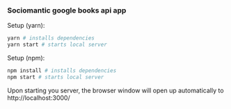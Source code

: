 ### Sociomantic google books api app

Setup (yarn):
```bash
yarn # installs dependencies
yarn start # starts local server
```

Setup (npm):
```bash
npm install # installs dependencies
npm start # starts local server
```

Upon starting you server, the browser window will open up automatically to http://localhost:3000/
